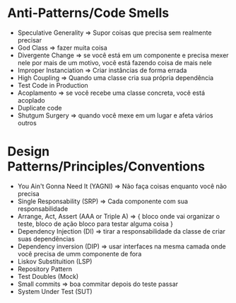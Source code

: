 # Anti-Patterns/Code Smells
- Speculative Generality => Supor coisas que precisa sem realmente precisar
- God Class => fazer muita coisa
- Divergente Change => se você está em um componente e precisa mexer nele por mais de um motivo, você está fazendo coisa de mais nele
- Improper Instanciation => Criar instâncias de forma errada
- High Coupling => Quando uma classe cria sua própria dependência
- Test Code in Production
- Acoplamento => se você recebe uma classe concreta, você está acoplado
- Duplicate code
- Shutgum Surgery => quando você mexe em um lugar e afeta vários outros


# Design Patterns/Principles/Conventions
- You Ain't Gonna Need It (YAGNI) => Não faça coisas enquanto você não precisa
- Single Responsability (SRP) => Cada componente com sua responsabilidade
- Arrange, Act, Assert (AAA or Triple A) => { 
   bloco onde vai organizar o teste,
   bloco de ação 
   bloco para testar alguma coisa
}
- Dependency Injection (DI) => tirar a responsabilidade da classe de criar suas dependências
- Dependency inversion (DIP) => usar interfaces na mesma camada onde você precisa de umm componente de fora 
- Liskov Substituition (LSP)
- Repository Pattern
- Test Doubles (Mock)
- Small commits => boa commitar depois do teste passar
- System Under Test (SUT)
